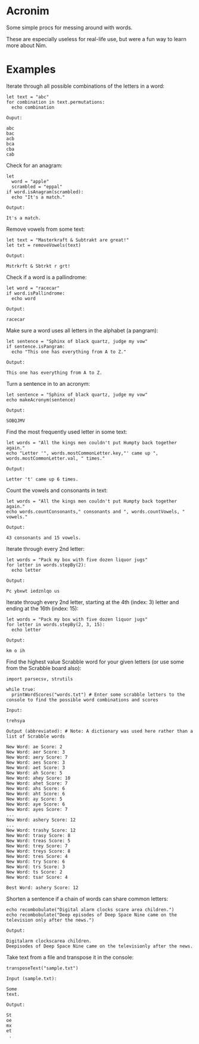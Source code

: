 # Acronim
Some simple procs for messing around with words.

These are especially useless for real-life use, but were a fun way to learn more about Nim.

# Examples

Iterate through all possible combinations of the letters in a word:

    let text = "abc"
    for combination in text.permutations:
      echo combination
    
    Ouput:
    
    abc
    bac
    acb
    bca
    cba
    cab
    
Check for an anagram:

    let 
      word = "apple"
      scrambled = "eppal"
    if word.isAnagram(scrambled):
      echo "It's a match."
      
    Output:
    
    It's a match.

Remove vowels from some text:

    let text = "Masterkraft & Subtrakt are great!"
    let txt = removeVowels(text)
    
    Output:
    
    Mstrkrft & Sbtrkt r grt!

Check if a word is a pallindrome:

    let word = "racecar"
    if word.isPallindrome:
      echo word
    
    Output:
    
    racecar

Make sure a word uses all letters in the alphabet (a pangram):

    let sentence = "Sphinx of black quartz, judge my vow"
    if sentence.isPangram:
      echo "This one has everything from A to Z."
      
    Output:
    
    This one has everything from A to Z.
    
Turn a sentence in to an acronym:

    let sentence = "Sphinx of black quartz, judge my vow"
    echo makeAcronym(sentence)
    
    Output:
    
    SOBQJMV
    
Find the most frequently used letter in some text:

    let words = "All the kings men couldn't put Humpty back together again."
    echo "Letter '", words.mostCommonLetter.key,"' came up ", words.mostCommonLetter.val, " times."
    
    Output:
    
    Letter 't' came up 6 times.

Count the vowels and consonants in text:

    let words = "All the kings men couldn't put Humpty back together again."
    echo words.countConsonants," consonants and ", words.countVowels, " vowels."
    
    Output:
    
    43 consonants and 15 vowels.

Iterate through every 2nd letter:

    let words = "Pack my box with five dozen liquor jugs"
    for letter in words.stepBy(2):
      echo letter
      
    Output:
    
    Pc ybxwt iedznlqo us

Iterate through every 2nd letter, starting at the 4th (index: 3) letter and ending at the 16th (index: 15):

    let words = "Pack my box with five dozen liquor jugs"
    for letter in words.stepBy(2, 3, 15):
      echo letter
      
    Output:
    
    km o ih

Find the highest value Scrabble word for your given letters (or use some from the Scrabble board also):
    
    import parsecsv, strutils

    while true:
      printWordScores("words.txt") # Enter some scrabble letters to the console to find the possible word combinations and scores
   
    Input:
    
    trehsya
    
    Output (abbreviated): # Note: A dictionary was used here rather than a list of Scrabble words
    
    New Word: ae Score: 2
    New Word: aer Score: 3
    New Word: aery Score: 7
    New Word: aes Score: 3
    New Word: aet Score: 3
    New Word: ah Score: 5
    New Word: ahey Score: 10
    New Word: ahet Score: 7
    New Word: ahs Score: 6
    New Word: aht Score: 6
    New Word: ay Score: 5
    New Word: aye Score: 6
    New Word: ayes Score: 7
    ...
    New Word: ashery Score: 12
    ...
    New Word: trashy Score: 12
    New Word: trasy Score: 8
    New Word: treas Score: 5
    New Word: trey Score: 7
    New Word: treys Score: 8
    New Word: tres Score: 4
    New Word: try Score: 6
    New Word: trs Score: 3
    New Word: ts Score: 2
    New Word: tsar Score: 4

    Best Word: ashery Score: 12
    
Shorten a sentence if a chain of words can share common letters:

    echo recombobulate("Digital alarm clocks scare area children.")
    echo recombobulate("Deep episodes of Deep Space Nine came on the television only after the news.")
    
    Output:
    
    Digitalarm clockscarea children.
    Deepisodes of Deep Space Nine came on the televisionly after the news.
    
Take text from a file and transpose it in the console:

    transposeText("sample.txt")
    
    Input (sample.txt):
    
    Some
    text.
    
    Output:
    
    St
    oe
    mx
    et
     .
